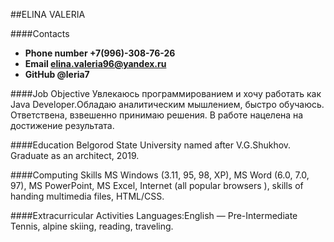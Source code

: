 ##ELINA VALERIA

####Contacts
- **Phone number +7(996)-308-76-26**
- **Email elina.valeria96@yandex.ru**
- **GitHub @leria7**

####Job Objective
Увлекаюсь программированием и хочу работать как Java Developer.Обладаю аналитическим мышлением, быстро обучаюсь. Ответствена, взвешенно принимаю решения. В работе нацелена на достижение результата.

####Education
Belgorod State University named after V.G.Shukhov. Graduate as an architect, 2019.

####Computing Skills
MS Windows (3.11, 95, 98, XP), MS Word (6.0, 7.0, 97), MS PowerPoint, MS Excel, Internet (all popular browsers ), skills of handing multimedia files, HTML/CSS.

####Extracurricular Activities
Languages:English — Pre-Intermediate
Tennis, alpine skiing, reading,  traveling.
